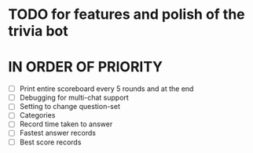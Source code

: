 # TODO for features and polish of the trivia bot
# IN ORDER OF PRIORITY
- [ ] Print entire scoreboard every 5 rounds and at the end
- [ ] Debugging for multi-chat support
- [ ] Setting to change question-set
- [ ] Categories
- [ ] Record time taken to answer
- [ ] Fastest answer records
- [ ] Best score records

